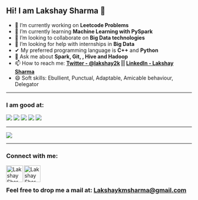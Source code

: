 ## Hi! I am Lakshay Sharma 👋


- 🔭 I’m currently working on **Leetcode Problems**
- 🌱 I’m currently learning **Machine Learning with PySpark**
- 👯 I’m looking to collaborate on **Big Data technologies**
- 🤔 I’m looking for help with internships in **Big Data** 
- ✔  My preferred programming language is **C++** and **Python**
- 💬 Ask me about                      **Spark, Git, , Hive and Hadoop**
- 📫 How to reach me: **[Twitter - @lakshay2k](https://twitter.com/Lakshay2k)  ||  [LinkedIn - Lakshay Sharma](https://www.linkedin.com/in/lakshay-sharma-7594a91b4/)**
- 😄 Soft skills: Ebullient, Punctual, Adaptable, Amicable behaviour, Delegator

---------------------------------------------------------------------------------------------------------------------------------------------

### I am good at:

<img src="https://camo.githubusercontent.com/4f5dce6f2e6e5a4f82b5549f32cfbf0d53f9d2cd23b6a16cbfc6424984ea1b68/68747470733a2f2f696d672e69636f6e73382e636f6d2f636f6c6f722f32782f6769742e706e67">    <img src="https://camo.githubusercontent.com/8a8cd69ed5b1ad0cf4b668240056834f2f5ed899724feeea14b78fd5cd46db26/68747470733a2f2f696d672e69636f6e73382e636f6d2f636f6c6f722f32782f632d706c75732d706c75732d6c6f676f2e706e67">    <img src="https://camo.githubusercontent.com/01a4111afcf1b80bd14ced37bfec0b72d5279dd6761b26d5cc3077fa84d0ffbe/68747470733a2f2f696d672e69636f6e73382e636f6d2f636f6c6f722f32782f707974686f6e2e706e67">    <img src="https://camo.githubusercontent.com/7972de81e4b01c35c2830899c46de2bafb7ad8e935eeecc086639461badfde75/68747470733a2f2f696d672e69636f6e73382e636f6d2f636f6c6f722f32782f632d70726f6772616d6d696e672e706e67">    <img src="https://camo.githubusercontent.com/64d3fff70dcf8e06d9edec85e3e2ac15e0cb026c3317e5afe9377cd49ea4fc23/68747470733a2f2f696d672e69636f6e73382e636f6d2f636f6c6f722f32782f73716c2e706e67">


--------------------------------------------------------------------------------------------------------------------------------------------

<img src="https://github-readme-stats.vercel.app/api?username=lakshay2k&&show_icons=true&title_color=ffffcc&icon_color=AAA&text_color=daf7dc&bg_color=556B2F">

--------------------------------------------------------------------------------------------------------------------------------------------

### Connect with me:

[<img align="left" alt="Lakshay Sharma | Twitter" width="45px" src="https://abs.twimg.com/favicons/twitter.ico" />][twitter]
[<img align="left" alt="Lakshay Sharma | LinkedIn" width="45px" src="https://static-exp1.licdn.com/sc/h/al2o9zrvru7aqj8e1x2rzsrca" />][linkedin]


<br />
<br />


### Feel free to drop me a mail at: <Email> Lakshaykmsharma@gmail.com </Email>




[twitter]: https://twitter.com/Lakshay2k
[linkedin]: https://www.linkedin.com/in/lakshay-sharma-7594a91b4/
